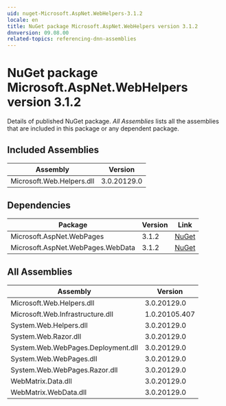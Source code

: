 ```yaml
---
uid: nuget-Microsoft.AspNet.WebHelpers-3.1.2
locale: en
title: NuGet package Microsoft.AspNet.WebHelpers version 3.1.2
dnnversion: 09.08.00
related-topics: referencing-dnn-assemblies
---
```


# NuGet package Microsoft.AspNet.WebHelpers version 3.1.2
Details of published NuGet package.
*All Assemblies* lists all the assemblies that are included in this package or any dependent package.

## Included Assemblies

|Assembly|Version|
|---|---|
|Microsoft.Web.Helpers.dll|3.0.20129.0|

## Dependencies

|Package|Version|Link|
|---|---|---|
|Microsoft.AspNet.WebPages|3.1.2|[NuGet](https://www.nuget.org/packages/Microsoft.AspNet.WebPages/3.1.2)|
|Microsoft.AspNet.WebPages.WebData|3.1.2|[NuGet](https://www.nuget.org/packages/Microsoft.AspNet.WebPages.WebData/3.1.2)|

## All Assemblies

|Assembly|Version|
|---|---|
|Microsoft.Web.Helpers.dll|3.0.20129.0|
|Microsoft.Web.Infrastructure.dll|1.0.20105.407|
|System.Web.Helpers.dll|3.0.20129.0|
|System.Web.Razor.dll|3.0.20129.0|
|System.Web.WebPages.Deployment.dll|3.0.20129.0|
|System.Web.WebPages.dll|3.0.20129.0|
|System.Web.WebPages.Razor.dll|3.0.20129.0|
|WebMatrix.Data.dll|3.0.20129.0|
|WebMatrix.WebData.dll|3.0.20129.0|

